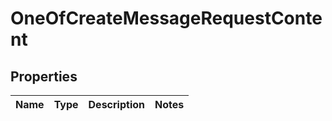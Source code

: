 # OneOfCreateMessageRequestContent

## Properties
Name | Type | Description | Notes
------------ | ------------- | ------------- | -------------
